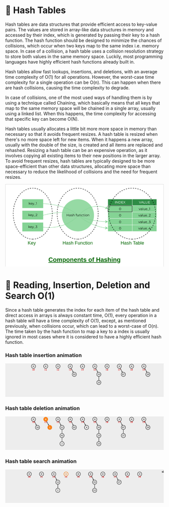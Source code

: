 # :bookmark_tabs: Hash Tables

Hash tables are data structures that provide efficient access to key-value pairs. The values are stored in array-like data structures in memory and accessed by their index, which is generated by passing their key to a hash function. The hash function should be designed to minimize the chances of collisions, which occur when two keys map to the same index i.e. memory space. In case of a collision, a hash table uses a collision resolution strategy to store both values in the same memory space. Luckily, most programming languages have highly efficient hash functions already built in.

Hash tables allow fast lookups, insertions, and deletions, with an average time complexity of O(1) for all operations. However, the worst-case time complexity for a single operation can be O(n). This can happen when there are hash collisions, causing the time complexity to degrade.

In case of collisions, one of the most used ways of handling them is by using a technique called Chaining, which basically means that all keys that map to the same memory space will be chained in a single array, usually using a linked list. When this happens, the time complexity for accessing that specific key can become O(N).

Hash tables usually allocates a little bit more more space in memory than necessary so that it avoids frequent resizes. A hash table is resized when there's no more space left for new items. When it happens a new array, usually with the double of the size, is created and all items are replaced and rehashed. Resizing a hash table can be an expensive operation, as it involves copying all existing items to their new positions in the larger array. To avoid frequent resizes, hash tables are typically designed to be more space-efficient than other data structures, allocating more space than necessary to reduce the likelihood of collisions and the need for frequent resizes.

![alt text](../../extras/images/hash-table.png)

# :bookmark_tabs: Reading, Insertion, Deletion and Search O(1)

Since a hash table generates the index for each item of the hash table and direct access in arrays is always constant time, O(1), every operation in a hash table will have a time complexity of O(1), except, as mentioned previously, when collisions occur, which can lead to a worst-case of O(n). The time taken by the hash function to map a key to a index is usually ignored in most cases where it is considered to have a highly efficient hash function.

### Hash table insertion animation
![alt text](../../extras/images/hash-table-insertion.gif)

### Hash table deletion animation
![alt text](../../extras/images/hash-table-deletion.gif)

### Hash table search animation
![alt text](../../extras/images/hash-table-search.gif)